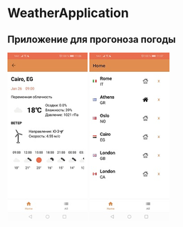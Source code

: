 # WeatherApplication
## Приложение для прогоноза погоды
![Альтернативный текст](screenshots/1.jpg) ![Альтернативный текст](screenshots/2.jpg) 
